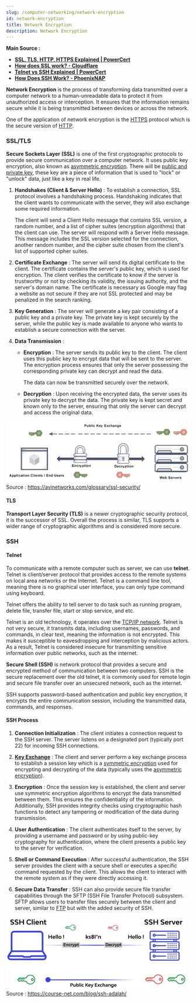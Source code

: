 ```yaml
---
slug: /computer-networking/network-encryption
id: network-encryption
title: Network Encryption
description: Network Encryption
---
```


**Main Source :**

- **[SSL, TLS, HTTP, HTTPS Explained | PowerCert](https://youtu.be/hExRDVZHhig?si=6hL-OBvXAyOVHGjz)**
- **[How does SSL work? - Cloudflare](https://www.cloudflare.com/learning/ssl/how-does-ssl-work/)**
- **[Telnet vs SSH Explained | PowerCert](https://youtu.be/tZop-zjYkrU?si=TD9ZjvQxu6mliMo0)**
- **[How Does SSH Work? - PhoenixNAP](https://phoenixnap.com/kb/how-does-ssh-work)**

**Network Encryption** is the process of transforming data transmitted over a computer network to a human-unreadable data to protect it from unauthorized access or interception. It ensures that the information remains secure while it is being transmitted between devices or across the network.

One of the application of network encryption is the [HTTPS](/computer-networking/http-https#https) protocol which is the secure version of [HTTP](/computer-networking/http-https#http).

### SSL/TLS

**Secure Sockets Layer (SSL)** is one of the first cryptographic protocols to provide secure communication over a computer network. It uses public key encryption, also known as [asymmetric encryption](/computer-security/encryption#symmetric--asymmetric-encryption). There will be [public and private key](/computer-security/encryption#public-and-private-key), these key are a piece of information that is used to "lock" or "unlock" data, just like a key in real life.

1. **Handshakes (Client & Server Hello)** : To establish a connection, SSL protocol involves a handshaking process. Handshaking indicates that the client wants to communicate with the server, they will also exchange some required information.

   The client will send a Client Hello message that contains SSL version, a random number, and a list of cipher suites (encryption algorithms) that the client can use. The server will respond with a Server Hello message. This message includes the SSL version selected for the connection, another random number, and the cipher suite chosen from the client's list of supported cipher suites.

2. **Certificate Exchange** : The server will send its digital certificate to the client. The certificate contains the server's public key, which is used for encryption. The client verifies the certificate to know if the server is trustworthy or not by checking its validity, the issuing authority, and the server's domain name. The certificate is necessary as Google may flag a website as not secure if they are not SSL protected and may be penalized in the search ranking.

3. **Key Generation** : The server will generate a key pair consisting of a public key and a private key. The private key is kept securely by the server, while the public key is made available to anyone who wants to establish a secure connection with the server.

4. **Data Transmission** :

   - **Encryption** : The server sends its public key to the client. The client uses this public key to encrypt data that will be sent to the server. The encryption process ensures that only the server possessing the corresponding private key can decrypt and read the data.

     The data can now be transmitted securely over the network.

   - **Decryption** : Upon receiving the encrypted data, the server uses its private key to decrypt the data. The private key is kept secret and known only to the server, ensuring that only the server can decrypt and access the original data.

![SSL encryption process](./ssl-process.png)  
Source : https://avinetworks.com/glossary/ssl-security/

#### TLS

**Transport Layer Security (TLS)** is a newer cryptographic security protocol, it is the successor of SSL. Overall the process is similar, TLS supports a wider range of cryptographic algorithms and is considered more secure.

### SSH

#### Telnet

To communicate with a remote computer such as server, we can use **telnet**. Telnet is client/server protocol that provides access to the remote systems on local area networks or the Internet. Telnet is a command line tool, meaning there is no graphical user interface, you can only type command using keyboard.

Telnet offers the ability to tell server to do task such as running program, delete file, transfer file, start or stop service, and etc.

Telnet is an old technology, it operates over the [TCP/IP network](/computer-networking/tcp-ip-model). Telnet is not very secure, it transmits data, including usernames, passwords, and commands, in clear text, meaning the information is not encrypted. This makes it susceptible to eavesdropping and interception by malicious actors. As a result, Telnet is considered insecure for transmitting sensitive information over public networks, such as the internet.

**Secure Shell (SSH)** is network protocol that provides a secure and encrypted method of communication between two computers. SSH is the secure replacement over the old telnet, it is commonly used for remote login and secure file transfer over an unsecured network, such as the internet.

SSH supports password-based authentication and public key encryption, it encrypts the entire communication session, including the transmitted data, commands, and responses.

#### SSH Process

1. **Connection Initialization** : The client initiates a connection request to the SSH server. The server listens on a designated port (typically port 22) for incoming SSH connections.

2. **[Key Exchange](/computer-security/encryption#key-exchange)** : The client and server perform a key exchange process to establish a session key which is a [symmetric encryption](/computer-security/encryption#symmetric--asymmetric-encryption) used for encrypting and decrypting of the data (typically uses the [asymmetric encryption](/computer-security/encryption#symmetric--asymmetric-encryption)).

3. **Encryption** : Once the session key is established, the client and server use symmetric encryption algorithms to encrypt the data transmitted between them. This ensures the confidentiality of the information. Additionally, SSH provides integrity checks using cryptographic hash functions to detect any tampering or modification of the data during transmission.

4. **User Authentication** : The client authenticates itself to the server, by providing a username and password or by using public-key cryptography for authentication, where the client presents a public key to the server for verification.

5. **Shell or Command Execution** : After successful authentication, the SSH server provides the client with a secure shell or executes a specific command requested by the client. This allows the client to interact with the remote system as if they were directly accessing it.

6. **Secure Data Transfer** : SSH can also provide secure file transfer capabilities through the SFTP (SSH File Transfer Protocol) subsystem. SFTP allows users to transfer files securely between the client and server, similar to [FTP](/computer-networking/ftp) but with the added security of SSH.

![SSH encryption process](./ssh-encryption.png)  
Source : https://course-net.com/blog/ssh-adalah/
